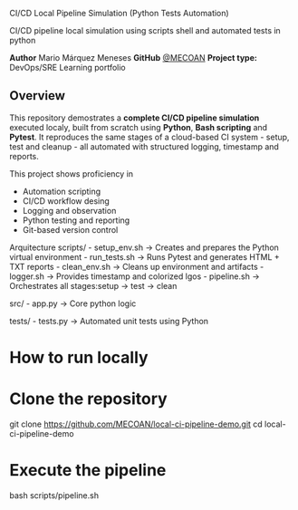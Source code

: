 CI/CD Local Pipeline Simulation (Python Tests Automation)

CI/CD pipeline local simulation using scripts shell and automated tests in python

**Author** Mario Márquez Meneses
**GitHub** [@MECOAN](https://github.com/MECOAN)
**Project type:** DevOps/SRE Learning portfolio

## Overview
This repository demostrates a **complete CI/CD pipeline simulation** executed localy, built from scratch using **Python**, **Bash scripting** and **Pytest**.
It reproduces the same stages of a cloud-based CI system - setup, test and cleanup - all automated with structured logging, timestamp and reports.

This project shows proficiency in
- Automation scripting
- CI/CD workflow desing
- Logging and observation
- Python testing and reporting
- Git-based version control

Arquitecture
scripts/
    - setup_env.sh -> Creates and prepares the Python virtual environment
    - run_tests.sh -> Runs Pytest and generates HTML + TXT reports
    - clean_env.sh -> Cleans up environment and artifacts
    - logger.sh    -> Provides timestamp and colorized lgos
    - pipeline.sh  -> Orchestrates all stages:setup -> test -> clean

src/
    - app.py -> Core python logic
    
tests/
    - tests.py -> Automated unit tests using Python

# How to run locally
# Clone the repository
git clone https://github.com/MECOAN/local-ci-pipeline-demo.git
cd local-ci-pipeline-demo

# Execute the pipeline
bash scripts/pipeline.sh
